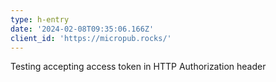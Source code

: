 ```yaml
---
type: h-entry
date: '2024-02-08T09:35:06.166Z'
client_id: 'https://micropub.rocks/'
---
```

Testing accepting access token in HTTP Authorization header
